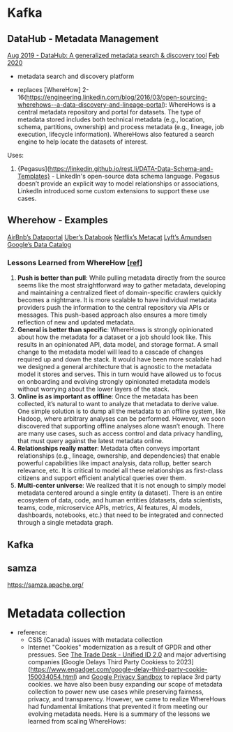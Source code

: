 

# Kafka

## DataHub - Metadata Management
[Aug 2019 - DataHub: A generalized metadata search & discovery tool](https://engineering.linkedin.com/blog/2019/data-hub)
[Feb 2020](https://engineering.linkedin.com/blog/2020/open-sourcing-datahub--linkedins-metadata-search-and-discovery-p)
 - metadata search and discovery platform


- replaces [WhereHow] 2-16(https://engineering.linkedin.com/blog/2016/03/open-sourcing-wherehows--a-data-discovery-and-lineage-portal):  WhereHows is a central metadata repository and portal for datasets. The type of metadata stored includes both technical metadata (e.g., location, schema, partitions, ownership) and process metadata (e.g., lineage, job execution, lifecycle information). WhereHows also featured a search engine to help locate the datasets of interest.

Uses:
1. {Pegasus](https://linkedin.github.io/rest.li/DATA-Data-Schema-and-Templates} - LinkedIn's open-source data schema language. Pegasus doesn’t provide an explicit way to model relationships or associations, LinkedIn introduced some custom extensions to support these use cases.


## Wherehow - Examples
[AirBnb’s Dataportal](https://medium.com/airbnb-engineering/democratizing-data-at-airbnb-852d76c51770)
[Uber’s Databook](https://eng.uber.com/databook/)
[Netflix’s Metacat](https://medium.com/netflix-techblog/metacat-making-big-data-discoverable-and-meaningful-at-netflix-56fb36a53520)
[Lyft’s Amundsen](https://eng.lyft.com/amundsen-lyfts-data-discovery-metadata-engine-62d27254fbb9)
[Google’s Data Catalog](https://cloud.google.com/data-catalog/)

### Lessons Learned from WhereHow [[ref]](https://engineering.linkedin.com/blog/2019/data-hub)
1. __Push is better than pull__: While pulling metadata directly from the source seems like the most straightforward way to gather metadata, developing and maintaining a centralized fleet of domain-specific crawlers quickly becomes a nightmare. It is more scalable to have individual metadata providers push the information to the central repository via APIs or messages. This push-based approach also ensures a more timely reflection of new and updated metadata.
1. __General is better than specific__: WhereHows is strongly opinionated about how the metadata for a dataset or a job should look like. This results in an opinionated API, data model, and storage format. A small change to the metadata model will lead to a cascade of changes required up and down the stack. It would have been more scalable had we designed a general architecture that is agnostic to the metadata model it stores and serves. This in turn would have allowed us to focus on onboarding and evolving strongly opinionated metadata models without worrying about the lower layers of the stack.
1. __Online is as important as offline__: Once the metadata has been collected, it’s natural to want to analyze that metadata to derive value. One simple solution is to dump all the metadata to an offline system, like Hadoop, where arbitrary analyses can be performed. However, we soon discovered that supporting offline analyses alone wasn’t enough. There are many use cases, such as access control and data privacy handling, that must query against the latest metadata online.
1. __Relationships really matter__: Metadata often conveys important relationships (e.g., lineage, ownership, and dependencies) that enable powerful capabilities like impact analysis, data rollup, better search relevance, etc. It is critical to model all these relationships as first-class citizens and support efficient analytical queries over them.
1. __Multi-center universe__: We realized that it is not enough to simply model metadata centered around a single entity (a dataset). There is an entire ecosystem of data, code, and human entities (datasets, data scientists, teams, code, microservice APIs, metrics, AI features, AI models, dashboards, notebooks, etc.) that need to be integrated and connected through a single metadata graph.


## Kafka

## samza
https://samza.apache.org/



# Metadata collection
- reference:
  - CSIS (Canada) issues with metadata collection
  - Internet "Cookies" modernization as a result of GPDR and other pressues. See [The Trade Desk - Unified ID 2.0](https://www.thetradedesk.com/us/about-us/industry-initiatives/unified-id-solution-2-0) and major advertising companies [Google Delays Third Party Cookiess to 2023] (https://www.engadget.com/google-delay-third-party-cookie-150034054.html) and [Google Privacy Sandbox](https://www.engadget.com/2019-08-22-google-proposes-privacy-sandbox.html) to replace 3rd party cookies.
we have also been busy expanding our scope of metadata collection to power new use cases while preserving fairness, privacy, and transparency. However, we came to realize WhereHows had fundamental limitations that prevented it from meeting our evolving metadata needs. Here is a summary of the lessons we learned from scaling WhereHows:
